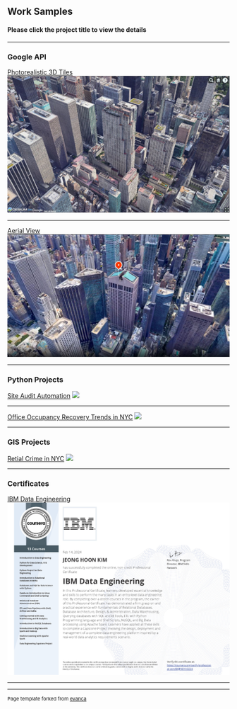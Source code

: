## Work Samples

#### Please click the project title to view the details

---

### Google API

[Photorealistic 3D Tiles](https://github.com/jeonghonkim/Google-API/tree/main/3dTile)
<img src="images/GoogleAPI_3dTile.JPG"/>

---

[Aerial View](https://github.com/jeonghonkim/Google-API/tree/main/AerialView)
<img src="images/GoogleAPI_AerialView.JPG"/>

---

### Python Projects 

[Site Audit Automation](/sample_page)
<img src="images/dummy_thumbnail.jpg?raw=true"/>

---

[Office Occupancy Recovery Trends in NYC](/pdf/sample_presentation.pdf)
<img src="images/dummy_thumbnail.jpg?raw=true"/>

---

### GIS Projects

[Retial Crime in NYC](/sample_page)
<img src="images/dummy_thumbnail.jpg?raw=true"/>

---

### Certificates

[IBM Data Engineering](https://github.com/jeonghonkim/IBM_Data_Engineering)
<img src="images/IBM_Data_Engineering-JeongHoonKim.jpg"/>

---




---
<p style="font-size:11px">Page template forked from <a href="https://github.com/evanca/quick-portfolio">evanca</a></p>
<!-- Remove above link if you don't want to attibute -->

